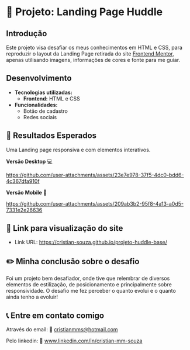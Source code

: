 # 📄 Projeto: Landing Page Huddle

## Introdução

Este projeto visa desafiar os meus conhecimentos em HTML e CSS, para reproduzir o layout da Landing Page retirada do site [Frontend Mentor](https://www.frontendmentor.io/home), apenas utilisando imagens, informações de cores e fonte para me guiar.

## Desenvolvimento

* **Tecnologias utilizadas:**
    * **Frontend:** HTML e CSS
* **Funcionalidades:**
    * Botão de cadastro
    * Redes sociais
 
## 🎯 Resultados Esperados
Uma Landing page responsiva e com elementos interativos.

**Versão Desktop** 💻

https://github.com/user-attachments/assets/23e7e978-37f5-4dc0-bdd6-4c367dfa910f

**Versão Mobile** 📱

https://github.com/user-attachments/assets/209ab3b2-95f8-4a13-a0d5-7331e2e26636


## 🔗 Link para visualização do site

- Link URL: https://cristian-souza.github.io/projeto-huddle-base/


## ✏️ Minha conclusão sobre o desafio

Foi um projeto bem desafiador, onde tive que relembrar de diversos elementos de estilização, de posicionamento e principalmente sobre responsividade. O desafio me fez perceber o quanto evolui e o quanto ainda tenho a evoluir!

## 📞 Entre em contato comigo

Através do email: 📧 cristianmms@hotmail.com

Pelo linkedin: 🔗 www.linkedin.com/in/cristian-mm-souza
